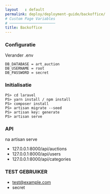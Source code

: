 ```yaml
---
layout   : default
permalink: deploy/deployment-guide/backoffice/
# Custom Page Variables
# ─────────────────────
title: Backoffice
---
```


### Configuratie

Verander .env
```
DB_DATABASE = art_auction
DB_USERNAME = root
DB_PASSWORD = secret
```

### Initialisatie

```
PS> cd laravel
PS> yarn install / npm install
PS> composer install
PS> artisan migrate --seed
PS> artisan key: generate
PS> artisan serve
```

### API
na artisan serve

- 127.0.0.1:8000/api/auctions
- 127.0.0.1:8000/api/users
- 127.0.0.1:8000/api/categories

### TEST GEBRUIKER

- test@example.com
- secret